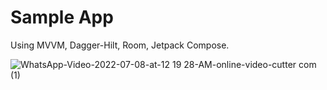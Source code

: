 # Sample App

Using MVVM, Dagger-Hilt, Room, Jetpack Compose.

![WhatsApp-Video-2022-07-08-at-12 19 28-AM-_online-video-cutter com_ (1)](https://user-images.githubusercontent.com/20974986/177857356-31445f0e-34d9-4c26-b8b4-f7a4f85e54e9.gif)
